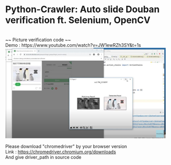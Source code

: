 # Python-Crawler: Auto slide Douban verification ft. Selenium, OpenCV
<br>
~~ Picture verification code ~~
<br>
Demo : https://www.youtube.com/watch?v=JW1ewRZh3SY&t=1s
<br>
<img src="Demo.JPG" alt="a"/>

Please download "chromedriver" by your browser version 
<br>
Link : https://chromedriver.chromium.org/downloads
<br>
And give driver_path in source code 
<br>
